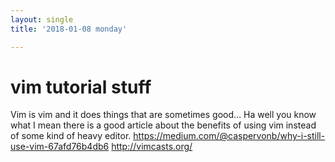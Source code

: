 ```yaml
---
layout: single
title: '2018-01-08 monday'

---
```

# vim tutorial stuff 
Vim is vim and it does things that are sometimes good...   Ha well you know what I mean
there is a good article about the benefits of using vim instead of some kind of heavy editor.  https://medium.com/@caspervonb/why-i-still-use-vim-67afd76b4db6 
http://vimcasts.org/

